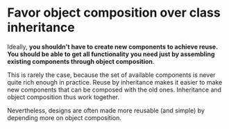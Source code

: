 # Favor object composition over class inheritance

Ideally, __you shouldn't have to create new components to achieve reuse. You should be able to get all functionality you need just by assembling existing components through object composition__.

This is rarely the case, because the set of available components is never quite rich enough in practice. Reuse by inheritance makes it easier to make new components that can be composed with the old ones. Inheritance and object composition thus work together.

Nevertheless, designs are often made more reusable (and simple) by depending more on object composition.
